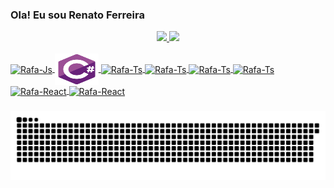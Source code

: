 ### Ola! Eu sou Renato Ferreira 

<div align="center">
  <a href="https://github.com/FerreiraNerd">
  <img height="130em" src="https://github-readme-stats.vercel.app/api?username=FerreiraNerd&show_icons=true&theme=dark&include_all_commits=true&count_private=true"/>
  <img height="130em" src="https://github-readme-stats.vercel.app/api/top-langs/?username=FerreiraNerd&layout=compact&langs_count=7&theme=dark"/>
</div>

 <!--Div Abaixo e para colocar as imagens da linguagens utilizadas -->
  <!--Video de referencia    https://www.youtube.com/watch?v=TsaLQAetPLU  -->
  <!--devicon.dev -->
 <div style="display: inline_block"><br>
  <img align="center" alt="Rafa-Js" height="50" width="70" src="https://cdn.jsdelivr.net/gh/devicons/devicon/icons/python/python-original-wordmark.svg">
  <img align="center" alt="Rafa-Csharp" height="50" width="70" src="https://raw.githubusercontent.com/devicons/devicon/master/icons/csharp/csharp-original.svg">
  <img align="center" alt="Rafa-Ts" height="50" width="70" src="https://cdn.jsdelivr.net/gh/devicons/devicon/icons/java/java-original-wordmark.svg">
  <img align="center" alt="Rafa-Ts" height="50" width="70" src="https://cdn.jsdelivr.net/gh/devicons/devicon/icons/mysql/mysql-original-wordmark.svg">
  <img align="center" alt="Rafa-Ts" height="60" width="80" src="https://cdn.jsdelivr.net/gh/devicons/devicon/icons/microsoftsqlserver/microsoftsqlserver-plain-wordmark.svg">
  <img align="center" alt="Rafa-Ts" height="70" width="90" src="https://cdn.jsdelivr.net/gh/devicons/devicon/icons/oracle/oracle-original.svg"> 
  <img align="center" alt="Rafa-React" height="70" width="90" src="https://cdn.jsdelivr.net/gh/devicons/devicon/icons/django/django-original.svg">
  <img align="center" alt="Rafa-React" height="70" width="90" src="https://upload.wikimedia.org/wikipedia/commons/4/49/TOTVS_pos.jpg">
  <!--img align="center" alt="Rafa-React" height="70" width="90" src="https://b3k6h8p5.rocketcdn.me/wp-content/uploads/2021/07/udemy.png"-->
</div>

  ###
<!--Div Abaixo Informações das redes sociais -->
  
  <div> 
  <!--a href="https://www.youtube.com/channel/UCWaw3qkvxqhrb7Vzq5a2xFw" target="_blank"><img src="https://img.shields.io/badge/YouTube-FF0000?style=for-the-badge&logo=youtube&logoColor=white" target="_blank" --></a>
 
  </div>
  
  ![Snake animation](https://github.com/FerreiraNerd/FerreiraNerd/blob/output/github-contribution-grid-snake.svg)
